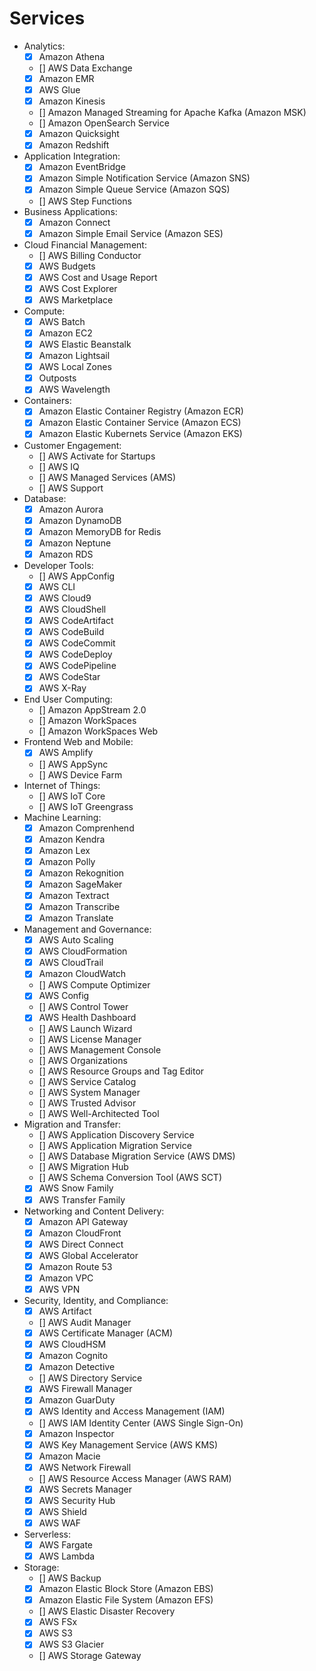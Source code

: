 # Services

* Analytics:
    * [X] Amazon Athena
    * [] AWS Data Exchange
    * [X] Amazon EMR
    * [X] AWS Glue
    * [X] Amazon Kinesis
    * [] Amazon Managed Streaming for Apache Kafka (Amazon MSK)
    * [] Amazon OpenSearch Service
    * [X] Amazon Quicksight
    * [X] Amazon Redshift
* Application Integration:
    * [X] Amazon EventBridge
    * [X] Amazon Simple Notification Service (Amazon SNS)
    * [X] Amazon Simple Queue Service (Amazon SQS)
    * [] AWS Step Functions
* Business Applications:
    * [X] Amazon Connect
    * [X] Amazon Simple Email Service (Amazon SES)
* Cloud Financial Management:
    * [] AWS Billing Conductor
    * [X] AWS Budgets
    * [X] AWS Cost and Usage Report
    * [X] AWS Cost Explorer
    * [X] AWS Marketplace
* Compute:
    * [X] AWS Batch
    * [X] Amazon EC2
    * [X] AWS Elastic Beanstalk
    * [X] Amazon Lightsail
    * [X] AWS Local Zones
    * [X] Outposts
    * [X] AWS Wavelength
* Containers:
    * [X] Amazon Elastic Container Registry (Amazon ECR)
    * [X] Amazon Elastic Container Service (Amazon ECS)
    * [X] Amazon Elastic Kubernets Service (Amazon EKS)
* Customer Engagement:
    * [] AWS Activate for Startups
    * [] AWS IQ
    * [] AWS Managed Services (AMS)
    * [] AWS Support
* Database:
    * [X] Amazon Aurora
    * [X] Amazon DynamoDB
    * [X] Amazon MemoryDB for Redis
    * [X] Amazon Neptune
    * [X] Amazon RDS
* Developer Tools:
    * [] AWS AppConfig
    * [X] AWS CLI
    * [X] AWS Cloud9
    * [X] AWS CloudShell
    * [X] AWS CodeArtifact
    * [X] AWS CodeBuild
    * [X] AWS CodeCommit
    * [X] AWS CodeDeploy
    * [X] AWS CodePipeline
    * [X] AWS CodeStar
    * [X] AWS X-Ray
* End User Computing:
    * [] Amazon AppStream 2.0
    * [] Amazon WorkSpaces
    * [] Amazon WorkSpaces Web
* Frontend Web and Mobile:
    * [X] AWS Amplify
    * [] AWS AppSync
    * [] AWS Device Farm
* Internet of Things:
    * [] AWS IoT Core
    * [] AWS IoT Greengrass
* Machine Learning:
    * [X] Amazon Comprenhend
    * [X] Amazon Kendra
    * [X] Amazon Lex
    * [X] Amazon Polly
    * [X] Amazon Rekognition
    * [X] Amazon SageMaker
    * [X] Amazon Textract
    * [X] Amazon Transcribe
    * [X] Amazon Translate
* Management and Governance:
    * [X] AWS Auto Scaling
    * [X] AWS CloudFormation
    * [X] AWS CloudTrail
    * [X] Amazon CloudWatch
    * [] AWS Compute Optimizer
    * [X] AWS Config
    * [] AWS Control Tower
    * [X] AWS Health Dashboard
    * [] AWS Launch Wizard
    * [] AWS License Manager
    * [] AWS Management Console
    * [] AWS Organizations
    * [] AWS Resource Groups and Tag Editor
    * [] AWS Service Catalog
    * [] AWS System Manager
    * [] AWS Trusted Advisor
    * [] AWS Well-Architected Tool
* Migration and Transfer:
    * [] AWS Application Discovery Service
    * [] AWS Application Migration Service
    * [] AWS Database Migration Service (AWS DMS)
    * [] AWS Migration Hub
    * [] AWS Schema Conversion Tool (AWS SCT)
    * [X] AWS Snow Family
    * [X] AWS Transfer Family
* Networking and Content Delivery:
    * [X] Amazon API Gateway
    * [X] Amazon CloudFront
    * [X] AWS Direct Connect
    * [X] AWS Global Accelerator
    * [X] Amazon Route 53
    * [X] Amazon VPC
    * [X] AWS VPN
* Security, Identity, and Compliance:
    * [X] AWS Artifact
    * [] AWS Audit Manager
    * [X] AWS Certificate Manager (ACM)
    * [X] AWS CloudHSM
    * [X] Amazon Cognito
    * [X] Amazon Detective
    * [] AWS Directory Service
    * [X] AWS Firewall Manager
    * [X] Amazon GuarDuty
    * [X] AWS Identity and Access Management (IAM)
    * [] AWS IAM Identity Center (AWS Single Sign-On)
    * [X] Amazon Inspector
    * [X] AWS Key Management Service (AWS KMS)
    * [X] Amazon Macie
    * [X] AWS Network Firewall
    * [] AWS Resource Access Manager (AWS RAM)
    * [X] AWS Secrets Manager
    * [X] AWS Security Hub
    * [X] AWS Shield
    * [X] AWS WAF
* Serverless:
    * [X] AWS Fargate
    * [X] AWS Lambda
* Storage:
    * [] AWS Backup
    * [X] Amazon Elastic Block Store (Amazon EBS)
    * [X] Amazon Elastic File System (Amazon EFS)
    * [] AWS Elastic Disaster Recovery
    * [X] AWS FSx
    * [X] AWS S3
    * [X] AWS S3 Glacier
    * [] AWS Storage Gateway